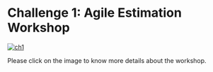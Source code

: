 # Challenge 1: Agile Estimation Workshop

[![ch1](https://user-images.githubusercontent.com/63605352/92225768-01c5aa00-eea4-11ea-80c6-5b434ee57cb8.JPG)](https://trello.com/invite/b/656Bsevm/f23b9b732be5a386fb7d673eea844548/agile-estimation-workshop45-minutes)

Please click on the image to know more details about the workshop.
